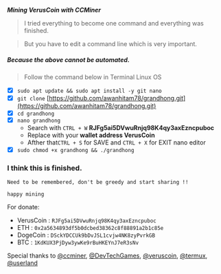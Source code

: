 ***Mining VerusCoin with CCMiner***

> I tried everything to become one command 
> and everything was finished.

> But you have to edit a command line 
> which is very important.

<h5>Because the above cannot be automated.</h5>

> Follow the command below in Terminal Linux OS

- [x] `sudo apt update && sudo apt install -y git nano`
- [x] `git clone` [https://github.com/awanhitam78/grandhong.git](https://github.com/awanhitam78/grandhong.git)
- [x] `cd grandhong`
- [x] `nano grandhong`
  - Search with `CTRL + W` **RJFg5ai5DVwuRnjq98K4qy3axEzncpuboc**
  - Replace with your **wallet address VerusCoin**
  - Afther that`CTRL + S` for SAVE and `CTRL + X` for EXIT nano editor
- [x] `sudo chmod +x grandhong && ./grandhong`

<h3>I think this is finished.</h3>

`Need to be remembered, don't be greedy and start sharing !!`

`happy mining`

For donate:
- VerusCoin : `RJFg5ai5DVwuRnjq98K4qy3axEzncpuboc`
- ETH       : `0x2a5634893df5b0dcbed38362c8f88891a2b1c85e`
- DogeCoin  : `DSckYDCCUk9bDvJSL1cvjw4NK8zyPvrkGB`
- BTC       : `1KdKUX3PjDyw3ywKe9rBuHKEYnJ7eR3sNv`

Special thanks to
[@ccminer](https://github.com/monkins1010/ccminer/tree/ARM), [@DevTechGames](https://github.com/DevTechGames/ccminer-rk3328), [@veruscoin](https://github.com/VerusCoin), [@termux](https://github.com/termux/termux-app), [@userland](https://userland.tech/download/)
